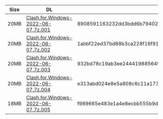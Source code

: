 |    Size   |     DL  | sha512sum |
|  ---  |  ---  |  ---  |
| 20MB | [Clash.for.Windows-2022-06-07.7z.001](https://cdn.jsdelivr.net/gh/appleians/cfw_m1@main/Clash.for.Windows-2022-06-07.7z.001) | 8908591163232dd3bdd6b79402ebf9770e73f20122058e9ce95974af64fdccfba9285559b545e3f2b1110499aa8950ac222b0ff5c972275e98b0b47438ad9631 |
| 20MB | [Clash.for.Windows-2022-06-07.7z.002](https://cdn.jsdelivr.net/gh/appleians/cfw_m1@main/Clash.for.Windows-2022-06-07.7z.002) | 1abbf22ed37bd88b3ca228f16f9115e2c004cc2eee2ee7eec8210442c4fbd81cb75483be3c56d2aba619fa09c15cbb9dbfbc22193abcc7d0c7f2c5be335ea476 |
| 20MB | [Clash.for.Windows-2022-06-07.7z.003](https://cdn.jsdelivr.net/gh/appleians/cfw_m1@main/Clash.for.Windows-2022-06-07.7z.003) | 932bd78c19ab3ee2444198856494e503bb4d4a3e26988f85e765989a9809ea3337b8e5e3512dd73f9f1e64d02e9f5e0f489388e022dc1e59baf8d29ec870c0fc |
| 20MB | [Clash.for.Windows-2022-06-07.7z.004](https://cdn.jsdelivr.net/gh/appleians/cfw_m1@main/Clash.for.Windows-2022-06-07.7z.004) | e313abd024e8e5a808c6c11a1737c73cb7bab028e6b7be6d282332f2cb466fb3af5756f5ddf69deab0904fdb5a1d98478aed40c5e0f8075e76edb087efc5dd21 |
| 18MB | [Clash.for.Windows-2022-06-07.7z.005](https://cdn.jsdelivr.net/gh/appleians/cfw_m1@main/Clash.for.Windows-2022-06-07.7z.005) | f989665e483e1a4e8ecbb555b9dc1b486891f79e5e56e93132393561aabd9888b2b5aee366cef31c31f1eac3715c6cc16e51f56cafc17180cce83e75aec7aaac |
